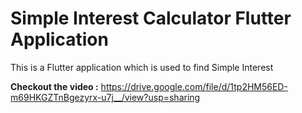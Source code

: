 # Simple Interest Calculator Flutter Application

This is a Flutter application which is used to find Simple Interest

**Checkout the video :** https://drive.google.com/file/d/1tp2HM56ED-m69HKGZTnBgezyrx-u7j__/view?usp=sharing
